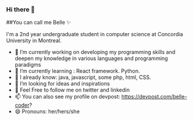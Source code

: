 ### Hi there 👋

##You can call me Belle ✨

<!--**belle-coder/belle-coder** is a ✨ _special_ ✨ repository because its `README.md` (this file) appears on your GitHub profile.-->

<!--Here are some ideas to get you started:-->
I'm a 2nd year undergraduate student in computer science at Concordia University in Montreal.

- 🔭 I’m currently working on developing my programming skills and deepen my knowledge in various languages and programming paradigms
- 🌱 I’m currently learning : React framework. Python. 
- 👯 I already know: java, javascript, some php, html, CSS.
- 🤔 I’m looking for ideas and inspirations
- 💬 Feel Free to follow me on twitter and linkedin
- 📫 You can also see my profile on devpost: https://devpost.com/belle-coder?
- 😄 Pronouns: her/hers/she 

<!-- ⚡ Fun fact: -->
